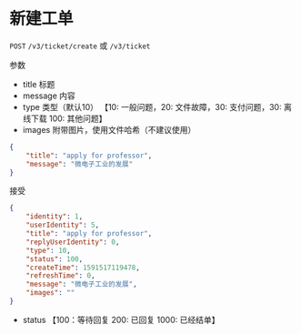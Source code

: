 # 新建工单


```POST```
```/v3/ticket/create``` 或 ```/v3/ticket```

参数

* title 标题
* message 内容
* type 类型（默认10） 【10: 一般问题，20: 文件故障，30: 支付问题，30: 离线下载 100: 其他问题】
* images 附带图片，使用文件哈希（不建议使用）

```json
{
	"title": "apply for professor",
	"message": "微电子工业的发展"
}
```

接受

```json
{
    "identity": 1,
    "userIdentity": 5,
    "title": "apply for professor",
    "replyUserIdentity": 0,
    "type": 10,
    "status": 100,
    "createTime": 1591517119478,
    "refreshTime": 0,
    "message": "微电子工业的发展",
    "images": ""
}
```

* status 【100：等待回复 200: 已回复 1000: 已经结单】
